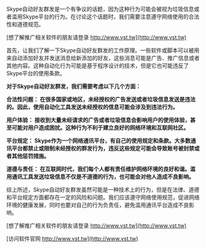 Skype自动好友群发是一个有争议的话题，因为这种行为可能会被视为垃圾信息或者滥用Skype平台的行为。在讨论这个话题时，我们需要注意遵守网络使用的合法性和道德规范。

[想了解推广相关软件的朋友请登录 http://www.vst.tw](http://www.vst.tw)

首先，让我们了解一下Skype自动好友群发的工作原理。一些软件或脚本可以被用来自动添加好友并发送消息给新添加的好友，这些消息可能是广告、推广信息或者其他内容。这种自动化行为可能是基于程序设计的技术，但是它也可能违反了Skype平台的使用条款。

**对于Skype自动好友群发，我们需要考虑以下几个方面：**

**合法性问题： 在很多国家或地区，未经授权的广告发送或者垃圾信息发送是违法的。因此，使用自动化工具发送未经授权的信息可能会涉及到违法行为。**

**用户体验： 接收到大量未经请求的广告或者垃圾信息会影响用户的使用体验，甚至可能对用户造成困扰。这种行为不利于建立良好的网络环境和互联网社区。**

**平台规定： Skype作为一个网络通讯平台，有自己的使用规定和条款。大多数通讯平台都禁止或限制未经授权的群发行为，违反这些规定可能会导致账号被封禁或者其他惩罚措施。**

**道德与责任： 在互联网时代，我们每个人都有责任维护网络环境的良好和谐。滥用通讯工具发送垃圾信息不仅是不道德的行为，也可能会对他人造成不良影响。**

综上所述，Skype自动好友群发虽然可能是一种技术上的行为，但是在法律、道德和平台规定方面都存在一定的风险和问题。我们应该遵守网络使用规范，促进网络环境的健康发展，同时也要对自己的行为负责任，避免滥用通讯平台造成不良影响。

[想了解推广相关软件的朋友请登录 http://www.vst.tw](http://www.vst.tw)


[访问软件官网 http://www.vst.tw](http://www.vst.tw)
